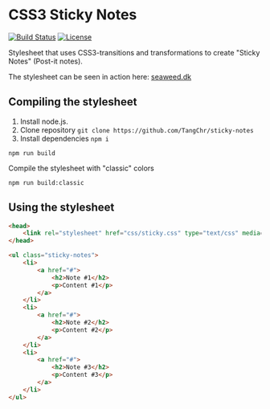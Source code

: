 # CSS3 Sticky Notes

[![Build Status](https://img.shields.io/travis/TangChr/sticky-notes.svg)](https://travis-ci.org/TangChr/sticky-notes)
[![License](https://img.shields.io/github/license/TangChr/sticky-notes.svg)](https://raw.githubusercontent.com/TangChr/sticky-notes/master/LICENSE)

Stylesheet that uses CSS3-transitions and transformations to create "Sticky Notes" (Post-it notes).

The stylesheet can be seen in action here: [seaweed.dk](http://seaweed.dk)

## Compiling the stylesheet
1. Install node.js.
2. Clone repository `git clone https://github.com/TangChr/sticky-notes`
3. Install dependencies `npm i`

```
npm run build
```
Compile the stylesheet with "classic" colors
```
npm run build:classic
```

## Using the stylesheet

```html
<head>
    <link rel="stylesheet" href="css/sticky.css" type="text/css" media="screen" />
</head>
```

```html
<ul class="sticky-notes">
    <li>
        <a href="#">
            <h2>Note #1</h2>
            <p>Content #1</p>
        </a>
    </li>
    <li>
        <a href="#">
            <h2>Note #2</h2>
            <p>Content #2</p>
        </a>
    </li>
    <li>
        <a href="#">
            <h2>Note #3</h2>
            <p>Content #3</p>
        </a>
    </li>
</ul>
```
